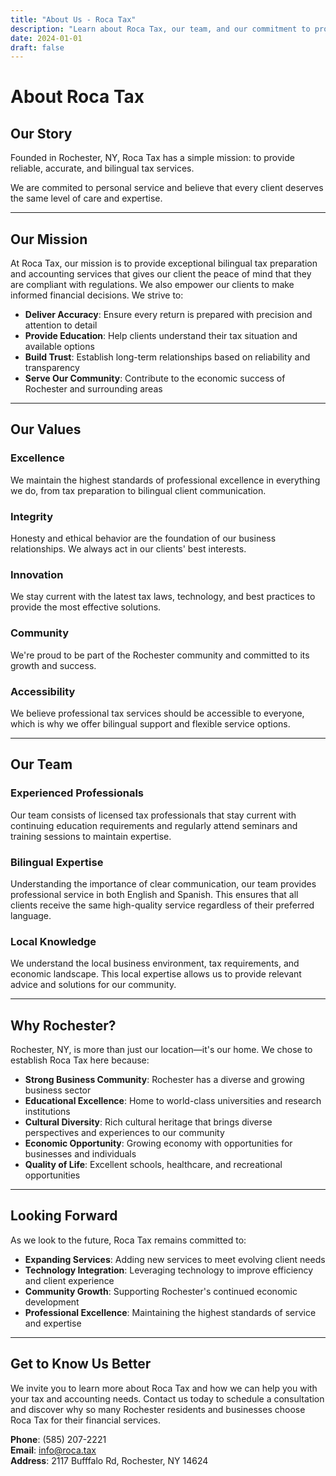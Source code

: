 ```yaml
---
title: "About Us - Roca Tax"
description: "Learn about Roca Tax, our team, and our commitment to providing bilingual tax preparation and accounting services in Rochester, NY."
date: 2024-01-01
draft: false
---
```


# About Roca Tax

## Our Story

Founded in Rochester, NY, Roca Tax has a simple mission: to provide reliable, accurate, and bilingual tax services.

We are commited to personal service and believe that every client deserves the same level of care and expertise.

---

## Our Mission

At Roca Tax, our mission is to provide exceptional bilingual tax preparation and accounting services that gives our client the peace of mind that they are compliant with regulations. We also empower our clients to make informed financial decisions. We strive to:

- **Deliver Accuracy**: Ensure every return is prepared with precision and attention to detail
- **Provide Education**: Help clients understand their tax situation and available options
- **Build Trust**: Establish long-term relationships based on reliability and transparency
- **Serve Our Community**: Contribute to the economic success of Rochester and surrounding areas

---

## Our Values

### Excellence
We maintain the highest standards of professional excellence in everything we do, from tax preparation to bilingual client communication.

### Integrity
Honesty and ethical behavior are the foundation of our business relationships. We always act in our clients' best interests.

### Innovation
We stay current with the latest tax laws, technology, and best practices to provide the most effective solutions.

### Community
We're proud to be part of the Rochester community and committed to its growth and success.

### Accessibility
We believe professional tax services should be accessible to everyone, which is why we offer bilingual support and flexible service options.

---

## Our Team

### Experienced Professionals
Our team consists of licensed tax professionals that stay current with continuing education requirements and regularly attend seminars and training sessions to maintain expertise.

### Bilingual Expertise
Understanding the importance of clear communication, our team provides professional service in both English and Spanish. This ensures that all clients receive the same high-quality service regardless of their preferred language.

### Local Knowledge
We understand the local business environment, tax requirements, and economic landscape. This local expertise allows us to provide relevant advice and solutions for our community.

---

## Why Rochester?

Rochester, NY, is more than just our location—it's our home. We chose to establish Roca Tax here because:

- **Strong Business Community**: Rochester has a diverse and growing business sector
- **Educational Excellence**: Home to world-class universities and research institutions
- **Cultural Diversity**: Rich cultural heritage that brings diverse perspectives and experiences to our community
- **Economic Opportunity**: Growing economy with opportunities for businesses and individuals
- **Quality of Life**: Excellent schools, healthcare, and recreational opportunities


---

## Looking Forward

As we look to the future, Roca Tax remains committed to:

- **Expanding Services**: Adding new services to meet evolving client needs
- **Technology Integration**: Leveraging technology to improve efficiency and client experience
- **Community Growth**: Supporting Rochester's continued economic development
- **Professional Excellence**: Maintaining the highest standards of service and expertise

---

## Get to Know Us Better

We invite you to learn more about Roca Tax and how we can help you with your tax and accounting needs. Contact us today to schedule a consultation and discover why so many Rochester residents and businesses choose Roca Tax for their financial services.

**Phone**: (585) 207-2221  
**Email**: info@roca.tax  
**Address**: 2117 Bufffalo Rd, Rochester, NY 14624
